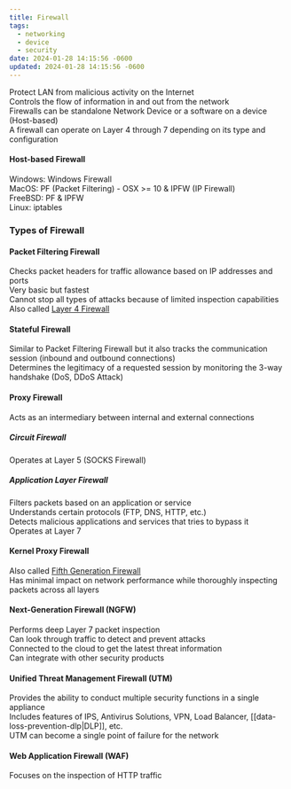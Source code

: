 ```yaml
---
title: Firewall
tags:
  - networking
  - device
  - security
date: 2024-01-28 14:15:56 -0600
updated: 2024-01-28 14:15:56 -0600
---
```


Protect LAN from malicious activity on the Internet  
Controls the flow of information in and out from the network    
Firewalls can be standalone Network Device or a software on a device (Host-based)    
A firewall can operate on Layer 4 through 7 depending on its type and configuration

#### Host-based Firewall
Windows: Windows Firewall  
MacOS: PF (Packet Filtering) - OSX >= 10 & IPFW (IP Firewall)  
FreeBSD: PF & IPFW  
Linux: iptables

### Types of Firewall

#### Packet Filtering Firewall
Checks packet headers for traffic allowance based on IP addresses and ports  
Very basic but fastest  
Cannot stop all types of attacks because of limited inspection capabilities  
Also called <u>Layer 4 Firewall</u>

#### Stateful Firewall
Similar to Packet Filtering Firewall but it also tracks the communication session (inbound and outbound connections)  
Determines the legitimacy of a requested session by monitoring the 3-way handshake (DoS, DDoS Attack)

#### Proxy Firewall
Acts as an intermediary between internal and external connections  

##### Circuit Firewall
Operates at Layer 5 (SOCKS Firewall)  

##### Application Layer Firewall
Filters packets based on an application or service  
Understands certain protocols (FTP, DNS, HTTP, etc.)  
Detects malicious applications and services that tries to bypass it  
Operates at Layer 7

#### Kernel Proxy Firewall
Also called <u>Fifth Generation Firewall</u>  
Has minimal impact on network performance while thoroughly inspecting packets across all layers

#### Next-Generation Firewall (NGFW)
Performs deep Layer 7 packet inspection  
Can look through traffic to detect and prevent attacks  
Connected to the cloud to get the latest threat information  
Can integrate with other security products

#### Unified Threat Management Firewall (UTM)
Provides the ability to conduct multiple security functions in a single appliance  
Includes features of IPS, Antivirus Solutions, VPN, Load Balancer, [[data-loss-prevention-dlp|DLP]], etc.  
UTM can become a single point of failure for the network

#### Web Application Firewall (WAF)
Focuses on the inspection of HTTP traffic
